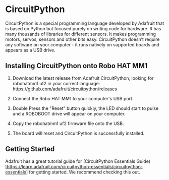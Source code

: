 # CircuitPython

CircuitPython is a special programming language developed by Adafruit that is based on Python but focused purely on writing code for hardware. It has many thousands of libraries for different sensors. It makes programming motors, servos, sensors and other bits easy. CircuitPython doesn’t require any software on your computer - it runs natively on supported boards and appears as a USB drive.

## Installing CircuitPython onto Robo HAT MM1

1. Download the latest release from Adafruit CircuitPython, looking for robohatmm1 uf2 in your correct language:
https://github.com/adafruit/circuitpython/releases

2. Connect the Robo HAT MM1 to your computer's USB port.  

3. Double Press the "Reset" button quickly, the LED should start to pulse and a ROBOBOOT drive will appear on your computer.

4. Copy the robohatmm1 uf2 firmware file onto the USB.

5. The board will reset and CircuitPython is successfully installed.

## Getting Started

Adafruit has a great tutorial guide for (CircuitPython Essentials Guide)[https://learn.adafruit.com/circuitpython-essentials/circuitpython-essentials]  for getting started.  We recommend checking this out.

